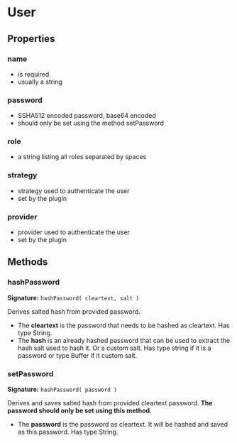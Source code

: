 # User
## Properties
### name
   + is required
   + usually a string
### password
   + SSHA512 encoded password, base64 encoded
   + should only be set using the method setPassword
### role
   + a string listing all roles separated by spaces
### strategy
   + strategy used to authenticate the user
   + set by the plugin
### provider 
   + provider used to authenticate the user
   + set by the plugin
## Methods
### hashPassword
**Signature:** `hashPassword( cleartext, salt )`

Derives salted hash from provided password.

* The **cleartext** is the password that needs to be hashed as cleartext. Has type String.
* The **hash** is an already hashed password that can be used to extract the hash salt used to hash it. Or a custom salt. Has type string if it is a password or type Buffer if it custom salt. 

### setPassword
**Signature:** `hashPassword( password )`

Derives and saves salted hash from provided cleartext password. **The password should only be set using this method**.

* The **password** is the password as cleartext. It will be hashed and saved as this.password. Has type String.
